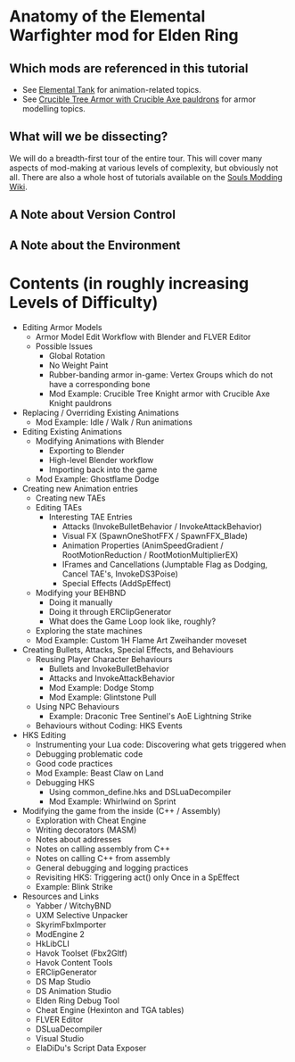 # Anatomy of the Elemental Warfighter mod for Elden Ring

## Which mods are referenced in this tutorial
- See [Elemental Tank](https://www.nexusmods.com/eldenring/mods/4920) for animation-related topics.
- See [Crucible Tree Armor with Crucible Axe pauldrons](https://www.nexusmods.com/eldenring/mods/4812) for armor modelling topics.

## What will we be dissecting?
We will do a breadth-first tour of the entire tour. This will cover many aspects of mod-making at various levels of complexity, but obviously not all. There are also a whole host of tutorials available on the [Souls Modding Wiki](http://soulsmodding.wikidot.com/).

## A Note about Version Control

## A Note about the Environment

# Contents (in roughly increasing Levels of Difficulty)

- Editing Armor Models
  - Armor Model Edit Workflow with Blender and FLVER Editor
  - Possible Issues
    - Global Rotation
    - No Weight Paint
    - Rubber-banding armor in-game: Vertex Groups which do not have a corresponding bone
    - Mod Example: Crucible Tree Knight armor with Crucible Axe Knight pauldrons
- Replacing / Overriding Existing Animations
  - Mod Example: Idle / Walk / Run animations
- Editing Existing Animations
  - Modifying Animations with Blender
    - Exporting to Blender
    - High-level Blender workflow
    - Importing back into the game
  - Mod Example: Ghostflame Dodge
- Creating new Animation entries
  - Creating new TAEs
  - Editing TAEs
    - Interesting TAE Entries
      - Attacks (InvokeBulletBehavior / InvokeAttackBehavior)
      - Visual FX (SpawnOneShotFFX / SpawnFFX_Blade)
      - Animation Properties (AnimSpeedGradient / RootMotionReduction / RootMotionMultiplierEX)
      - IFrames and Cancellations (Jumptable Flag as Dodging, Cancel TAE's, InvokeDS3Poise)
      - Special Effects (AddSpEffect)
  - Modifying your BEHBND
    - Doing it manually
    - Doing it through ERClipGenerator
    - What does the Game Loop look like, roughly?
  - Exploring the state machines
  - Mod Example: Custom 1H Flame Art Zweihander moveset
- Creating Bullets, Attacks, Special Effects, and Behaviours
  - Reusing Player Character Behaviours
    - Bullets and InvokeBulletBehavior
    - Attacks and InvokeAttackBehavior
    - Mod Example: Dodge Stomp
    - Mod Example: Glintstone Pull
  - Using NPC Behaviours
    - Example: Draconic Tree Sentinel's AoE Lightning Strike
  - Behaviours without Coding: HKS Events
- HKS Editing
  - Instrumenting your Lua code: Discovering what gets triggered when
  - Debugging problematic code
  - Good code practices
  - Mod Example: Beast Claw on Land
  - Debugging HKS
    - Using common_define.hks and DSLuaDecompiler
    - Mod Example: Whirlwind on Sprint
- Modifying the game from the inside (C++ / Assembly)
  - Exploration with Cheat Engine
  - Writing decorators (MASM)
  - Notes about addresses
  - Notes on calling assembly from C++
  - Notes on calling C++ from assembly
  - General debugging and logging practices
  - Revisiting HKS: Triggering act() only Once in a SpEffect
  - Example: Blink Strike
- Resources and Links
  - Yabber / WitchyBND
  - UXM Selective Unpacker
  - SkyrimFbxImporter
  - ModEngine 2
  - HkLibCLI
  - Havok Toolset (Fbx2Gltf)
  - Havok Content Tools
  - ERClipGenerator
  - DS Map Studio
  - DS Animation Studio
  - Elden Ring Debug Tool
  - Cheat Engine (Hexinton and TGA tables)
  - FLVER Editor
  - DSLuaDecompiler
  - Visual Studio
  - ElaDiDu's Script Data Exposer
